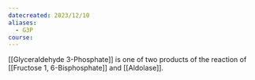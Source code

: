 ```yaml
---
datecreated: 2023/12/10
aliases:
  - G3P
course:
---
```

[[Glyceraldehyde 3-Phosphate]] is one of two products of the reaction of [[Fructose 1, 6-Bisphosphate]] and [[Aldolase]].